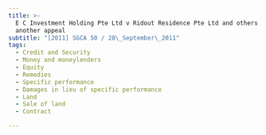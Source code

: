 ```yaml
---
title: >-
  E C Investment Holding Pte Ltd v Ridout Residence Pte Ltd and others and
  another appeal
subtitle: "[2011] SGCA 50 / 28\_September\_2011"
tags:
  - Credit and Security
  - Money and moneylenders
  - Equity
  - Remedies
  - Specific performance
  - Damages in lieu of specific performance
  - Land
  - Sale of land
  - Contract

---
```


